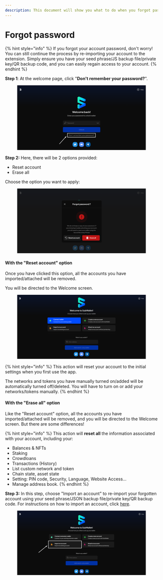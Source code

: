 ```yaml
---
description: This document will show you what to do when you forgot password on SubWallet.
---
```


# Forgot password

{% hint style="info" %}
If you forgot your account password, don't worry! You can still continue the process by re-importing your account to the extension. Simply ensure you have your seed phrase/JS backup file/private key/QR backup code, and you can easily regain access to your account.
{% endhint %}

**Step 1**: At the welcome page, click "**Don't remember your password?**".

<figure><img src="../../../.gitbook/assets/image (1766).png" alt=""><figcaption></figcaption></figure>

**Step 2:** Here, there will be 2 options provided:

* Reset account
* Erase all

Choose the option you want to apply:

<figure><img src="../../../.gitbook/assets/image (1767).png" alt=""><figcaption></figcaption></figure>

#### **With the "Reset account" option**

Once you have clicked this option, all the accounts you have imported/attached will be removed.&#x20;

You will be directed to the Welcome screen.

<figure><img src="../../../.gitbook/assets/Screenshot_27.png" alt=""><figcaption></figcaption></figure>

{% hint style="info" %}
This action will reset your account to the initial settings when you first use the app.&#x20;

The networks and tokens you have manually turned on/added will be automatically turned off/deleted. You will have to turn on or add your networks/tokens manually.
{% endhint %}

#### With the "Erase all" option

Like the "Reset account" option, all the accounts you have imported/attached will be removed, and you will be directed to the Welcome screen. But there are some differences!

{% hint style="info" %}
This action will **reset all** the information associated with your account, including your:

* Balances & NFTs
* Staking
* Crowdloans
* Transactions (History)
* List custom network and token
* Chain state, asset state
* Setting: PIN code, Security, Language, Website Access...
* Manage address book.
{% endhint %}

**Step 3:** In this step, choose "Import an account" to re-import your forgotten account using your seed phrase/JSON backup file/private key/QR backup code. For instructions on how to import an account, click [here](../../account-management/import-an-account.md).

<figure><img src="../../../.gitbook/assets/image (1768).png" alt=""><figcaption></figcaption></figure>
